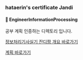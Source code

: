 ### hataerin's certificate Jandi

#### :bookmark_tabs: EngineerInformationProcessing



공부 계획 인증하는 디렉토리 입니다.



[정보처리기사실기 잔디팜 개요 바로가기](https://github.com/jandifarm/certificate/tree/master/EngineerInformationProcessing202104)

[계획 바로가기](https://github.com/jandifarm/certificate/tree/master/EngineerInformationProcessing202104/hataerin/plan)



